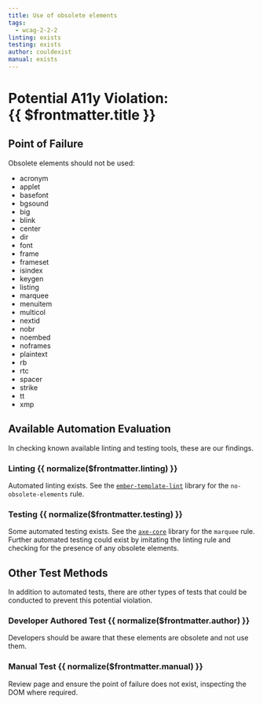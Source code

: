 ```yaml
---
title: Use of obsolete elements
tags:
  - wcag-2-2-2
linting: exists
testing: exists
author: couldexist
manual: exists
---
```


<script setup>
  const normalize = (value) => {
    const v = (value || '').toLowerCase()
    if (v === 'exists') return 'Exists'
    if (v === 'couldexist') return 'Could Exist'
    if (v === 'cannotexist') return 'Cannot Exist'
    if (v === 'shouldexist') return 'Should Exist'
    if (v === 'mustexist') return 'Must Exist'
    return '—'
  }
</script>

# Potential A11y Violation:<br/>{{ $frontmatter.title }}

## Point of Failure

Obsolete elements should not be used:

- acronym
- applet
- basefont
- bgsound
- big
- blink
- center
- dir
- font
- frame
- frameset
- isindex
- keygen
- listing
- marquee
- menuitem
- multicol
- nextid
- nobr
- noembed
- noframes
- plaintext
- rb
- rtc
- spacer
- strike
- tt
- xmp

## Available Automation Evaluation

In checking known available linting and testing tools, these are our findings.

### Linting <Badge type="info">{{ normalize($frontmatter.linting) }}</Badge>

Automated linting exists. See the [`ember-template-lint`](https://github.com/ember-template-lint/ember-template-lint) library for the `no-obsolete-elements` rule.

### Testing <Badge type="info">{{ normalize($frontmatter.testing) }}</Badge>

Some automated testing exists. See the [`axe-core`](https://github.com/dequelabs/axe-core) library for the `marquee` rule. Further automated testing could exist by imitating the linting rule and checking for the presence of any obsolete elements.

## Other Test Methods

In addition to automated tests, there are other types of tests that could be conducted to prevent this potential violation.

### Developer Authored Test <Badge type="info">{{ normalize($frontmatter.author) }}</Badge>

Developers should be aware that these elements are obsolete and not use them.

### Manual Test <Badge type="info">{{ normalize($frontmatter.manual) }}</Badge>

Review page and ensure the point of failure does not exist, inspecting the DOM where required.


<TagLinks />
